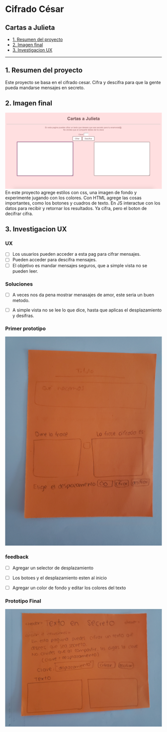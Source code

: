 # Cifrado César

## Cartas a Julieta

* [1. Resumen del proyecto](#1-resumen-del-proyecto)
* [2. Imagen final](#2-imagen-final)
* [3. Investigacion UX](#3-investigacion-ux)


***

## 1. Resumen del proyecto

Este proyecto se basa en el cifrado cesar. Cifra y descifra para que la gente pueda mandarse mensajes en secreto.


## 2. Imagen final
![src/readme fotos/finalcipher.png](https://raw.githubusercontent.com/MonseSalasVi/GDL004-cipher/master/src/readme%20fotos/Captura%20de%20Pantalla%202020-04-14%20a%20la(s)%2010.12.30.png)
En este proyecto agrege estilos con css, una imagen de fondo y experimente jugando con los colores.
Con HTML agrege las cosas importantes, como los botones y cuadros de texto.
En JS interactue con los datos para recibir y retornar los resultados.
Ya cifra, pero el boton de decifrar cifra.

## 3. Investigacion UX

### UX

- [ ] Los usuarios pueden acceder a esta pag para cifrar mensajes.
- [ ] Pueden acceder para descifra mensajes.
- [ ] El objetivo es mandar mensajes seguros, que a simple vista no se pueden leer.

### Soluciones

- [ ] A veces nos da pena mostrar menasajes de amor, este seria un buen metodo.
- [ ] A simple vista no se lee lo que dice, hasta que aplicas el desplazamiento y desifras.


### Primer prototipo

![src/readme fotos/primerprototipo.jpg](https://raw.githubusercontent.com/MonseSalasVi/GDL004-cipher/master/src/readme%20fotos/primerprototipo.jpg)


### feedback
- [ ] Agregar un selector de desplazamiento
- [ ] Los botoes y el desplazamiento esten al inicio
- [ ] Agregar un color de fondo y editar los colores del texto


### Prototipo Final
![src/readme fotos/prototipofinal.jpg](https://raw.githubusercontent.com/MonseSalasVi/GDL004-cipher/master/src/readme%20fotos/prototipofinal.jpg)
